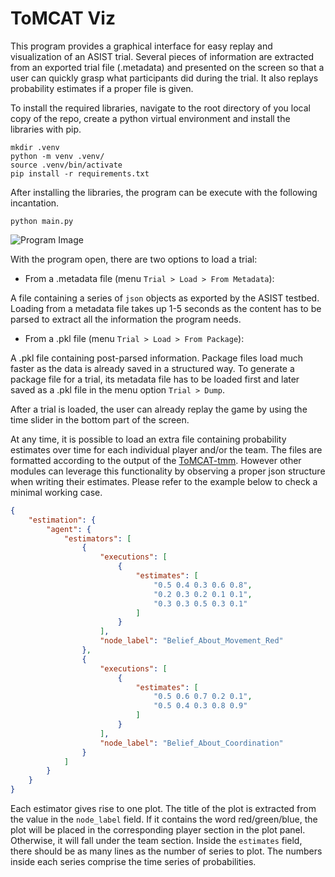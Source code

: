 # ToMCAT Viz

This program provides a graphical interface for easy replay and visualization of an ASIST trial. Several pieces of information are extracted from an exported trial file (.metadata) and presented on the screen so that a user can quickly grasp what participants did during the trial. It also replays probability estimates if a proper file is given. 

To install the required libraries, navigate to the root directory of you local copy of the repo, create a python virtual environment and install the libraries with pip.

```
mkdir .venv
python -m venv .venv/
source .venv/bin/activate
pip install -r requirements.txt
```

After installing the libraries, the program can be execute with the following incantation.

```
python main.py
```

![Program Image](https://github.com/paulosoaresua/asist_online_replay/blob/main/imap/Resources/Images/Gameplays/Gameplay.png?raw=true)


With the program open, there are two options to load a trial: 

- From a .metadata file (menu `Trial > Load > From Metadata`):

A file containing a series of `json` objects as exported by the ASIST testbed. Loading from a metadata file takes up 1-5 seconds as the content has to be parsed to extract all the information the program needs. 

- From a .pkl file (menu `Trial > Load > From Package`):  

 A .pkl file containing post-parsed information. Package files load much faster as the data is already saved in a structured way. To generate a package file for a trial, its metadata file has to be loaded first and later saved as a .pkl file in the menu option `Trial > Dump`.
 

After a trial is loaded, the user can already replay the game by using the time slider in the bottom part of the screen. 

At any time, it is possible to load an extra file containing probability estimates over time for each individual player and/or the team. The files are formatted according to the output of the [ToMCAT-tmm](https://github.com/ml4ai/tomcat-tmm). However other modules can leverage this functionality by observing a proper json structure when writing their estimates. Please refer to the example below to check a minimal working case.


```json
{
    "estimation": {
        "agent": {
            "estimators": [
                {
                    "executions": [
                        {
                            "estimates": [
                                "0.5 0.4 0.3 0.6 0.8",
                                "0.2 0.3 0.2 0.1 0.1",
                                "0.3 0.3 0.5 0.3 0.1"
                            ]
                        }
                    ],                    
                    "node_label": "Belief_About_Movement_Red"
                },
                {
                    "executions": [
                        {
                            "estimates": [
                                "0.5 0.6 0.7 0.2 0.1",
                                "0.5 0.4 0.3 0.8 0.9"
                            ]
                        }
                    ],                    
                    "node_label": "Belief_About_Coordination"
                }
            ]
        }
    }
}
```

Each estimator gives rise to one plot. The title of the plot is extracted from the value in the `node_label` field. If it contains the word red/green/blue, the plot will be placed in the corresponding player section in the plot panel. Otherwise, it will fall under the team section. Inside the `estimates` field, there should be as many lines as the number of series to plot. The numbers inside each series comprise the time series of probabilities. 




